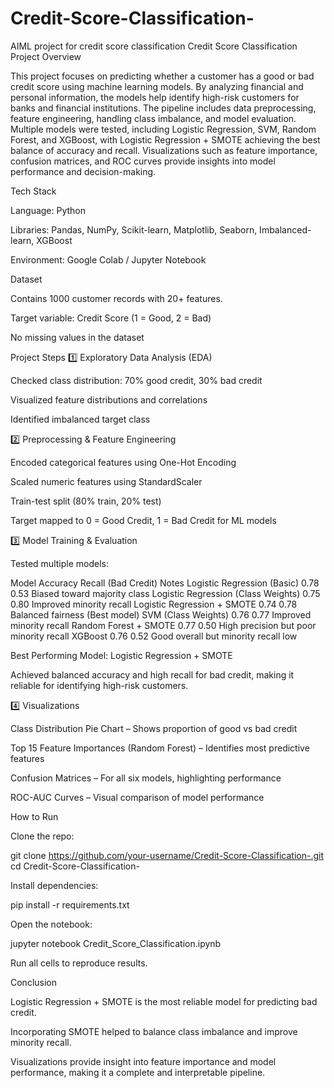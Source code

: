 # Credit-Score-Classification-
AIML project for credit score classification
Credit Score Classification
Project Overview

This project focuses on predicting whether a customer has a good or bad credit score using machine learning models. By analyzing financial and personal information, the models help identify high-risk customers for banks and financial institutions. The pipeline includes data preprocessing, feature engineering, handling class imbalance, and model evaluation. Multiple models were tested, including Logistic Regression, SVM, Random Forest, and XGBoost, with Logistic Regression + SMOTE achieving the best balance of accuracy and recall. Visualizations such as feature importance, confusion matrices, and ROC curves provide insights into model performance and decision-making.

Tech Stack

Language: Python

Libraries: Pandas, NumPy, Scikit-learn, Matplotlib, Seaborn, Imbalanced-learn, XGBoost

Environment: Google Colab / Jupyter Notebook

Dataset

Contains 1000 customer records with 20+ features.

Target variable: Credit Score (1 = Good, 2 = Bad)

No missing values in the dataset

Project Steps
1️⃣ Exploratory Data Analysis (EDA)

Checked class distribution: 70% good credit, 30% bad credit

Visualized feature distributions and correlations

Identified imbalanced target class

2️⃣ Preprocessing & Feature Engineering

Encoded categorical features using One-Hot Encoding

Scaled numeric features using StandardScaler

Train-test split (80% train, 20% test)

Target mapped to 0 = Good Credit, 1 = Bad Credit for ML models

3️⃣ Model Training & Evaluation

Tested multiple models:

Model	Accuracy	Recall (Bad Credit)	Notes
Logistic Regression (Basic)	0.78	0.53	Biased toward majority class
Logistic Regression (Class Weights)	0.75	0.80	Improved minority recall
Logistic Regression + SMOTE	0.74	0.78	Balanced fairness (Best model)
SVM (Class Weights)	0.76	0.77	Improved minority recall
Random Forest + SMOTE	0.77	0.50	High precision but poor minority recall
XGBoost	0.76	0.52	Good overall but minority recall low

Best Performing Model: Logistic Regression + SMOTE

Achieved balanced accuracy and high recall for bad credit, making it reliable for identifying high-risk customers.

4️⃣ Visualizations

Class Distribution Pie Chart – Shows proportion of good vs bad credit

Top 15 Feature Importances (Random Forest) – Identifies most predictive features

Confusion Matrices – For all six models, highlighting performance

ROC-AUC Curves – Visual comparison of model performance

How to Run

Clone the repo:

git clone https://github.com/your-username/Credit-Score-Classification-.git
cd Credit-Score-Classification-


Install dependencies:

pip install -r requirements.txt


Open the notebook:

jupyter notebook Credit_Score_Classification.ipynb


Run all cells to reproduce results.

Conclusion

Logistic Regression + SMOTE is the most reliable model for predicting bad credit.

Incorporating SMOTE helped to balance class imbalance and improve minority recall.

Visualizations provide insight into feature importance and model performance, making it a complete and interpretable pipeline.
